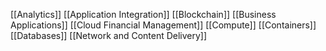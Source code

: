 [[Analytics]]
[[Application Integration]]
[[Blockchain]]
[[Business Applications]]
[[Cloud Financial Management]]
[[Compute]]
[[Containers]]
[[Databases]]
[[Network and Content Delivery]]

